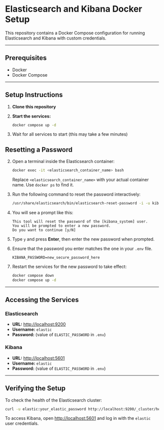 # Elasticsearch and Kibana Docker Setup

This repository contains a Docker Compose configuration for running Elasticsearch and Kibana with custom credentials.

---

## Prerequisites

- Docker
- Docker Compose

---

## Setup Instructions

1. **Clone this repository**

3. **Start the services:**

   ```bash
   docker compose up -d
   ```

4. Wait for all services to start (this may take a few minutes)


## Resetting a Password



2. Open a terminal inside the Elasticsearch container:

   ```bash
   docker exec -it <elasticsearch_container_name> bash
   ```

   Replace `<elasticsearch_container_name>` with your actual container name. Use `docker ps` to find it.

3. Run the following command to reset the password interactively:

   ```bash
   /usr/share/elasticsearch/bin/elasticsearch-reset-password -i -u kibana_system
   ```

4. You will see a prompt like this:

   ```
   This tool will reset the password of the [kibana_system] user.
   You will be prompted to enter a new password.
   Do you want to continue [y/N]
   ```

5. Type `y` and press **Enter**, then enter the new password when prompted.

6. Ensure that the password you enter matches the one in your `.env` file.

   ```env
   KIBANA_PASSWORD=new_secure_password_here
   ```
7. Restart the services for the new password to take effect:

   ```bash
   docker compose down
   docker compose up -d
   ```
---

## Accessing the Services

### Elasticsearch

- **URL:** [http://localhost:9200](http://localhost:9200)
- **Username:** `elastic`
- **Password:** (value of `ELASTIC_PASSWORD` in `.env`)

### Kibana

- **URL:** [http://localhost:5601](http://localhost:5601)
- **Username:** `elastic`
- **Password:** (value of `ELASTIC_PASSWORD` in `.env`)

---


## Verifying the Setup

To check the health of the Elasticsearch cluster:

```bash
curl -u elastic:your_elastic_password http://localhost:9200/_cluster/health
```

To access Kibana, open [http://localhost:5601](http://localhost:5601) and log in with the `elastic` user credentials.

